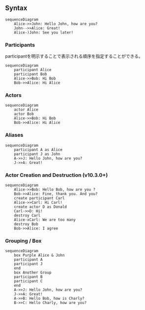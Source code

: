 ## Syntax

```mermaid
sequenceDiagram
    Alice->>John: Hello John, how are you?
    John-->>Alice: Great!
    Alice-)John: See you later!
```

### Participants

participantを明示することで表示される順序を指定することができる。

```mermaid
sequenceDiagram
    participant Alice
    participant Bob
    Alice->>Bob: Hi Bob
    Bob->>Alice: Hi Alice
```

### Actors

```mermaid
sequenceDiagram
    actor Alice
    actor Bob
    Alice->>Bob: Hi Bob
    Bob->>Alice: Hi Alice
```

### Aliases

```mermaid
sequenceDiagram
    participant A as Alice
    participant J as John
    A->>J: Hello John, how are you?
    J->>A: Great!
```

### Actor Creation and Destruction (v10.3.0+)

```mermaid
sequenceDiagram
    Alice->>Bob: Hello Bob, how are you ?
    Bob->>Alice: Fine, thank you. And you?
    create participant Carl
    Alice->>Carl: Hi Carl!
    create actor D as Donald
    Carl->>D: Hi!
    destroy Carl
    Alice-xCarl: We are too many
    destroy Bob
    Bob->>Alice: I agree
```

### Grouping / Box

```mermaid
sequenceDiagram
    box Purple Alice & John
    participant A
    participant J
    end
    box Another Group
    participant B
    participant C
    end
    A->>J: Hello John, how are you?
    J->>A: Great!
    A->>B: Hello Bob, how is Charly?
    B->>C: Hello Charly, how are you?
```
